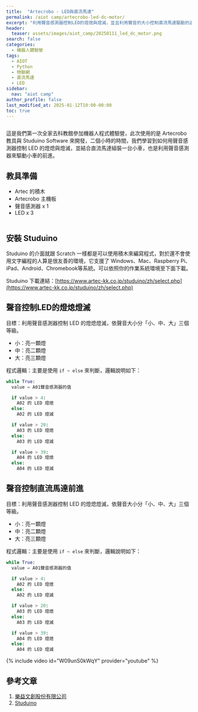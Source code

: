 ```yaml
---
title:  "Artecrobo - LED與直流馬達"
permalink: /aiot camp/artecrobo-led-dc-motor/
excerpt: "利用聲音感測器控制LED的燈熄與燈滅，並且利用聲音的大小控制直流馬達驅動的速度。"
header:
  teaser: assets/images/aiot_camp/20250111_led_dc_motor.png
search: false
categories: 
  - 機器人體驗營
tags:
  - AIOT
  - Python
  - 物聯網
  - 直流馬達
  - LED
sidebar:
  nav: "aiot camp"
author_profile: false
last_modified_at: 2025-01-12T10:00-00:00
toc: true
---
```


<figure class="align-center">
  <img src="{{ site.url }}{{ site.baseurl }}/assets/images/aiot_camp/20250111_led_dc_motor.png" alt="">
</figure> 

這是我們第一次全家去科教館參加機器人程式體驗營，此次使用的是 Artecrobo 教具與 Studuino Software 來開發，二個小時的時間，我們學習到如何用聲音感測器控制 LED 的燈熄與燈滅，並結合直流馬達組裝一台小車，也是利用聲音感測器來驅動小車的前進。

## 教具準備
* Artec 的積木
* Artecrobo 主機板
* 聲音感測器 x 1
* LED x 3

<figure class="align-center">
  <img src="{{ site.url }}{{ site.baseurl }}/assets/images/aiot_camp/20250111_led_dc_motor_1.png" alt="">
</figure> 


## 安裝 Studuino

Studuino 的介面就跟 Scratch 一樣都是可以使用積木來編寫程式，對於還不會使用文字編程的人算是很友善的環境，它支援了 Windows、Mac、Raspberry Pi、iPad、Android、Chromebook等系統。可以依照你的作業系統環境至下面下載。

Studuino 下載連結：[https://www.artec-kk.co.jp/studuino/zh/select.php](https://www.artec-kk.co.jp/studuino/zh/select.php)

## 聲音控制LED的燈熄燈滅

目標：利用聲音感測器控制 LED 的燈熄燈滅，依聲音大小分「小、中、大」三個等級。
  * 小：亮一顆燈
  * 中：亮二顆燈
  * 大：亮三顆燈

程式邏輯：主要是使用 `if ~ else` 來判斷，邏輯說明如下：

```python
while True:
  value = A01聲音感測器的值

  if value > 4:
    A02 的 LED 燈熄
  else:  
    A02 的 LED 燈滅

  if value > 20:
    A03 的 LED 燈熄
  else:  
    A03 的 LED 燈滅

  if value > 39:
    A04 的 LED 燈熄
  else:  
    A04 的 LED 燈滅
```

## 聲音控制直流馬達前進
目標：利用聲音感測器控制 LED 的燈熄燈滅，依聲音大小分「小、中、大」三個等級。
  * 小：亮一顆燈
  * 中：亮二顆燈
  * 大：亮三顆燈

程式邏輯：主要是使用 `if ~ else` 來判斷，邏輯說明如下：

```python
while True:
  value = A01聲音感測器的值

  if value > 4:
    A02 的 LED 燈熄
  else:  
    A02 的 LED 燈滅

  if value > 20:
    A03 的 LED 燈熄
  else:  
    A03 的 LED 燈滅

  if value > 39:
    A04 的 LED 燈熄
  else:  
    A04 的 LED 燈滅
```

{% include video id="W09unS0kWqY" provider="youtube" %}

## 參考文章
1. [樂益文創股份有限公司](https://www.tigergroup.com.tw/)
2. [Studuino](https://www.artec-kk.co.jp/studuino/zh/)